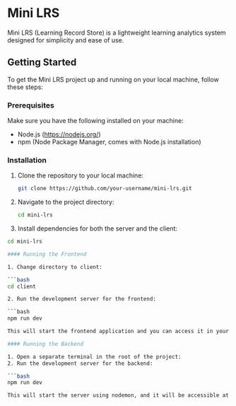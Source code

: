 # Mini LRS

Mini LRS (Learning Record Store) is a lightweight learning analytics system designed for simplicity and ease of use.

## Getting Started

To get the Mini LRS project up and running on your local machine, follow these steps:

### Prerequisites

Make sure you have the following installed on your machine:

- Node.js (https://nodejs.org/)
- npm (Node Package Manager, comes with Node.js installation)

### Installation

1. Clone the repository to your local machine:

   ```bash
   git clone https://github.com/your-username/mini-lrs.git

2. Navigate to the project directory:

   ```bash
   cd mini-lrs

3. Install dependencies for both the server and the client:

  ```bash
  cd mini-lrs

#### Running the Frontend

1. Change directory to client:

  ```bash
  cd client

2. Run the development server for the frontend:

  ```bash
  npm run dev

This will start the frontend application and you can access it in your browser at http://localhost:3000.

#### Running the Backend

1. Open a separate terminal in the root of the project:
2. Run the development server for the backend:

  ```bash
  npm run dev

This will start the server using nodemon, and it will be accessible at http://localhost:10000.
